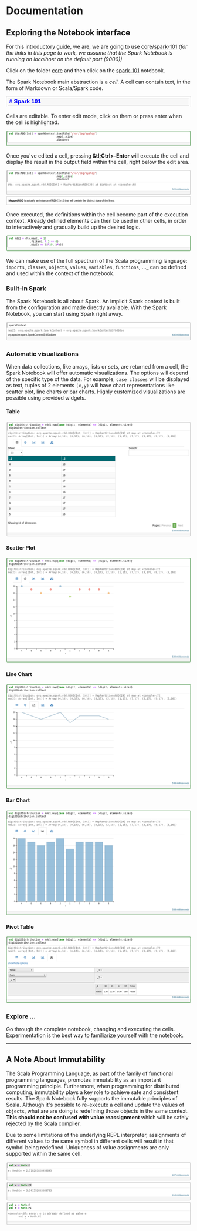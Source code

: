 # Documentation

## Exploring the Notebook interface

For this introductory guide, we are, we are going to use [core/spark-101](http://localhost:9000/notebooks/core/Spark-101.snb)
*(for the links in this page to work, we assume that the Spark Notebook is running on localhost on the default port (9000))*

Click on the folder [core](http://localhost:9000/tree/core) and then click on the [spark-101](http://localhost:9000/notebooks/core/Spark-101.snb) notebook.

The Spark Notebook main abstraction is a _cell_. A cell can contain text, in the form of Markdown or Scala/Spark code.

![markdown cell](./images/markdown-cell.png)

Cells are editable. To enter edit mode, click on them or press enter when the cell is highlighted. 

![code cell - edit mode](./images/code-cell.png)

Once you've edited a cell, pressing **&tl;Ctrl&gt;-Enter** will execute the cell and display the result in the output field within the cell, right below the edit area.

![code cell - executed](./images/code-cell-executed.png)

Once executed, the definitions within the cell become part of the execution context. Already defined elements can then be used in other cells, in order to interactively and gradually build up the desired logic.

![code cell - uses previous definition ](./images/code-cell-2.png)

 We can make use of the full spectrum of the Scala programming language: `imports`, `classes`,  `objects`, `values`, `variables`, `functions`, ..._ can be defined and used within the context of the notebook.

### Built-in Spark

The Spark Notebook is all about Spark. An implicit Spark context is built from the configuration and made directly available. With the Spark Notebook, you can start using Spark right away.

![built-in Spark Context](./images/built-in-spark-context.png)


### Automatic visualizations

When data collections, like arrays, lists or sets, are returned from a cell, the Spark Notebook will offer automatic visualizations. The options will depend of the specific type of the data. For example, `case classes` will be displayed as text, tuples of 2 elements `(x,y)` will have chart representations like scatter plot, line charts or bar charts. Highly customized visualizations are possible using provided widgets.

#### Table
![table](./images/auto-viz-table.png)

#### Scatter Plot
![scatter plot](./images/auto-viz-scatter-plot.png)

#### Line Chart
![Line Chart](./images/auto-viz-line-chart.png)

#### Bar Chart
![Bar Chart](./images/auto-viz-bar-chart.png)

#### Pivot Table
![Pivot Table](./images/auto-viz-pivot-table.png)


### Explore ...

Go through the complete notebook, changing and executing the cells. Experimentation is the best way to familiarize yourself with the notebook.

***

## A Note About Immutability

 The Scala Programming Language, as part of the family of functional programming languages, promotes immutability as an important programming principle. Furthermore, when programming for distributed computing, immutability plays a key role to achieve safe and consistent results. 
 The Spark Notebook fully supports the immutable principles of Scala. Although it's possible to re-execute a cell and update the values of `objects`, what are are doing is redefining those objects in the same context. __This should not be confused with value reassignment__ which will be safely rejected by the Scala compiler.

 Due to some limitations of the underlying REPL interpreter, assignments of different values to the same symbol in different cells will result in that symbol being redefined. Uniqueness of value assignments are only supported within the same cell.

![redefinition of values](./images/redefinition-of-values.png)
